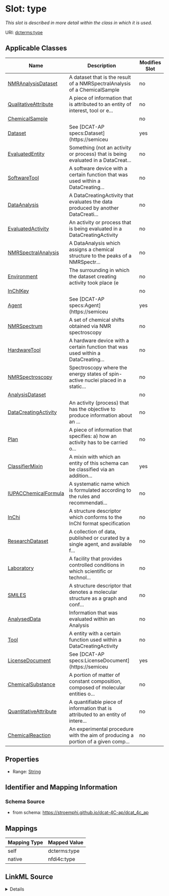 

# Slot: type


_This slot is described in more detail within the class in which it is used._





URI: [dcterms:type](http://purl.org/dc/terms/type)



<!-- no inheritance hierarchy -->





## Applicable Classes

| Name | Description | Modifies Slot |
| --- | --- | --- |
| [NMRAnalysisDataset](NMRAnalysisDataset.md) | A dataset that is the result of a NMRSpectralAnalysis of a ChemicalSample |  no  |
| [QualitativeAttribute](QualitativeAttribute.md) | A piece of information that is attributed to an entity of interest, tool or e... |  no  |
| [ChemicalSample](ChemicalSample.md) |  |  no  |
| [Dataset](Dataset.md) | See [DCAT-AP specs:Dataset](https://semiceu |  yes  |
| [EvaluatedEntity](EvaluatedEntity.md) | Something (not an activity or process) that is being evaluated in a DataCreat... |  no  |
| [SoftwareTool](SoftwareTool.md) | A software device with a certain function that was used within a DataCreating... |  no  |
| [DataAnalysis](DataAnalysis.md) | A DataCreatingActivity that evaluates the data produced by another DataCreati... |  no  |
| [EvaluatedActivity](EvaluatedActivity.md) | An activity or process that is being evaluated in a DataCreatingActivity |  no  |
| [NMRSpectralAnalysis](NMRSpectralAnalysis.md) | A DataAnalysis which assigns a chemical structure to the peaks of a NMRSpectr... |  no  |
| [Environment](Environment.md) | The surrounding in which the dataset creating activity took place (e |  no  |
| [InChIKey](InChIKey.md) |  |  no  |
| [Agent](Agent.md) | See [DCAT-AP specs:Agent](https://semiceu |  yes  |
| [NMRSpectrum](NMRSpectrum.md) | A set of chemical shifts obtained via NMR spectroscopy |  no  |
| [HardwareTool](HardwareTool.md) | A hardware device with a certain function that was used within a DataCreating... |  no  |
| [NMRSpectroscopy](NMRSpectroscopy.md) | Spectroscopy where the energy states of spin-active nuclei placed in a static... |  no  |
| [AnalysisDataset](AnalysisDataset.md) |  |  no  |
| [DataCreatingActivity](DataCreatingActivity.md) | An activity (process) that has the objective to produce information about an ... |  no  |
| [Plan](Plan.md) | A piece of information that specifies: a) how an activity has to be carried o... |  no  |
| [ClassifierMixin](ClassifierMixin.md) | A mixin with which an entity of this schema can be classified via an addition... |  yes  |
| [IUPACChemicalFormula](IUPACChemicalFormula.md) | A systematic name which is formulated according to the rules and recommendati... |  no  |
| [InChi](InChi.md) | A structure descriptor which conforms to the InChI format specification |  no  |
| [ResearchDataset](ResearchDataset.md) | A collection of data, published or curated by a single agent, and available f... |  no  |
| [Laboratory](Laboratory.md) | A facility that provides controlled conditions in which scientific or technol... |  no  |
| [SMILES](SMILES.md) | A structure descriptor that denotes a molecular structure as a graph and conf... |  no  |
| [AnalysedData](AnalysedData.md) | Information that was evaluated within an Analysis |  no  |
| [Tool](Tool.md) | A entity with a certain function used within a DataCreatingActivity |  no  |
| [LicenseDocument](LicenseDocument.md) | See [DCAT-AP specs:LicenseDocument](https://semiceu |  yes  |
| [ChemicalSubstance](ChemicalSubstance.md) | A portion of matter of constant composition, composed of molecular entities o... |  no  |
| [QuantitativeAttribute](QuantitativeAttribute.md) | A quantifiable piece of information that is attributed to an entity of intere... |  no  |
| [ChemicalReaction](ChemicalReaction.md) | An experimental procedure with the aim of producing a portion of a given comp... |  no  |







## Properties

* Range: [String](String.md)





## Identifier and Mapping Information







### Schema Source


* from schema: https://stroemphi.github.io/dcat-4C-ap/dcat_4c_ap




## Mappings

| Mapping Type | Mapped Value |
| ---  | ---  |
| self | dcterms:type |
| native | nfdi4c:type |




## LinkML Source

<details>
```yaml
name: type
description: This slot is described in more detail within the class in which it is
  used.
from_schema: https://stroemphi.github.io/dcat-4C-ap/dcat_4c_ap
rank: 1000
slot_uri: dcterms:type
alias: type
domain_of:
- Agent
- Dataset
- LicenseDocument
- ClassifierMixin
range: string

```
</details>